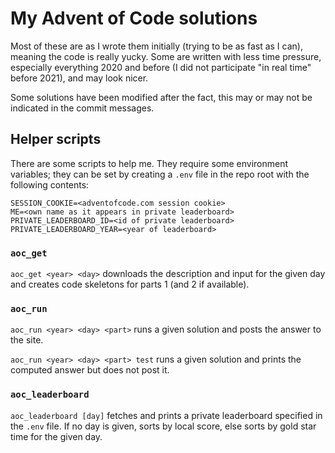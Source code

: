 # My Advent of Code solutions

Most of these are as I wrote them initially (trying to be as fast as I can), meaning the code is really yucky. Some are written with less time pressure,
especially everything 2020 and before (I did not participate "in real time" before 2021), and may look nicer.

Some solutions have been modified after the fact, this may or may not be indicated in the commit messages.

## Helper scripts

There are some scripts to help me. They require some environment variables; they can be set by creating a `.env` file in the repo root with the following contents:

```
SESSION_COOKIE=<adventofcode.com session cookie>
ME=<own name as it appears in private leaderboard>
PRIVATE_LEADERBOARD_ID=<id of private leaderboard>
PRIVATE_LEADERBOARD_YEAR=<year of leaderboard>
```

### `aoc_get`

`aoc_get <year> <day>` downloads the description and input for the given day and creates code skeletons for parts 1 (and 2 if available).

### `aoc_run`

`aoc_run <year> <day> <part>` runs a given solution and posts the answer to the site.

`aoc_run <year> <day> <part> test` runs a given solution and prints the computed answer but does not post it.

### `aoc_leaderboard`

`aoc_leaderboard [day]` fetches and prints a private leaderboard specified in the `.env` file. If no day is given, sorts by local score, else sorts by gold star time for the given day.

